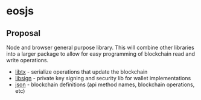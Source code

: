# eosjs 

## Proposal

Node and browser general purpose library.  This will combine other libraries into a larger package to allow for easy programming of blockchain read and write operations.

* [libtx](https://github.com/eosjs/libtx) - serialize operations that update the blockchain
* [libsign](https://github.com/eosjs/libstore) - private key signing and security lib for wallet implementations
* [json](https://github.com/eosjs/json) - blockchain definitions (api method names, blockchain operations, etc)
